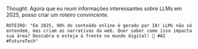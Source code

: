 Thought: Agora que eu reuni informações interessantes sobre LLMs em 2025, posso criar um roteiro convincente.

```
ROTEIRO: "Em 2025, 90% do conteúdo online é gerado por IA! LLMs não só entendem, mas criam as narrativas da web. Quer saber como isso impacta sua área? Descubra e esteja à frente no mundo digital! 🔗 #AI #FutureTech"
```